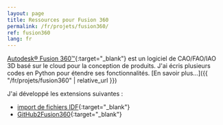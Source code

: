 ```yaml
---
layout: page
title: Ressources pour Fusion 360
permalink: /fr/projets/fusion360/
ref: fusion360
lang: fr
---
```


[Autodesk&reg; Fusion 360&trade;](https://www.autodesk.com/products/fusion-360/overview){:target="_blank"} est un logiciel de CAO/FAO/IAO 3D basé sur le cloud pour la conception de produits. J'ai écris plusieurs codes en Python pour étendre ses fonctionnalités. [En savoir plus…]({{ "/fr/projets/fusion360" | relative_url }})

J'ai développé les extensions suivantes&nbsp;:
* [import de fichiers IDF](https://apps.autodesk.com/FUSION/fr/Detail/Index?id=3201819144576582682&appLang=en&os=Win64){:target="_blank"}
* [GitHub2Fusion360](https://apps.autodesk.com/FUSION/fr/Detail/Index?id=789800822168335025&appLang=en&os=Win64){:target="_blank"}